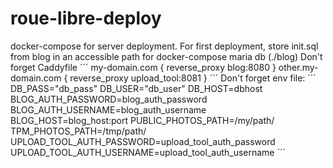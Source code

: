 # roue-libre-deploy

docker-compose for server deployment.
For first deployment, store init.sql from blog in an accessible path for docker-compose maria db (./blog)
Don't forget Caddyfile
´´´
my-domain.com {
        reverse_proxy blog:8080
}
other.my-domain.com {
        reverse_proxy upload_tool:8081
}
´´´
Don't forget env file:
´´´
DB_PASS="db_pass"
DB_USER="db_user"
DB_HOST=dbhost
BLOG_AUTH_PASSWORD=blog_auth_password
BLOG_AUTH_USERNAME=blog_auth_username
BLOG_HOST=blog_host:port
PUBLIC_PHOTOS_PATH=/my/path/
TPM_PHOTOS_PATH=/tmp/path/
UPLOAD_TOOL_AUTH_PASSWORD=upload_tool_auth_password
UPLOAD_TOOL_AUTH_USERNAME=upload_tool_auth_username
´´´
